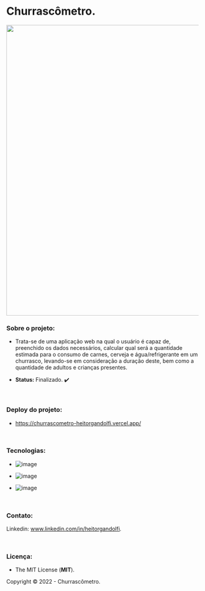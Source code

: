 # Churrascômetro.

<div align="center">
 
<img src="https://user-images.githubusercontent.com/113437603/203646420-c2172730-eac8-45c5-af7e-de1a5e6df1fd.png" width="760px">
 
 </div>

### **Sobre o projeto:**

- Trata-se de uma aplicação web na qual o usuário é capaz de, preenchido os dados necessários, calcular qual será a quantidade estimada para o consumo de carnes, cerveja e água/refrigerante em um churrasco, levando-se em consideração a duração deste, bem como a quantidade de adultos e crianças presentes.

- **Status:** Finalizado. :heavy_check_mark:

<br>

### **Deploy do projeto:**

- https://churrascometro-heitorgandolfi.vercel.app/

<br>


### **Tecnologias:**

- ![image](https://img.shields.io/badge/JavaScript-F7DF1E?style=for-the-badge&logo=javascript&logoColor=black
)

- ![image](https://img.shields.io/badge/HTML5-E34F26?style=for-the-badge&logo=html5&logoColor=white
)
- ![image](https://img.shields.io/badge/CSS3-1572B6?style=for-the-badge&logo=css3&logoColor=white
)

<br>

### **Contato:**

Linkedin: www.linkedin.com/in/heitorgandolfi.


<br>

### **Licença:**

- The MIT License (**MIT**).

Copyright ©️ 2022 - Churrascômetro.
 
